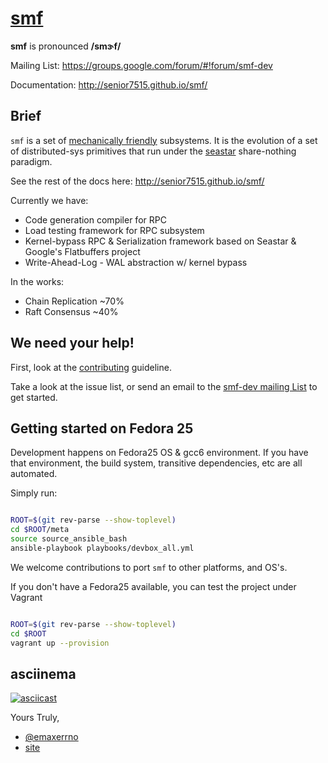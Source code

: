 # [smf](http://senior7515.github.io/smf/)

**smf** is pronounced **/smɝf/**

Mailing List:  https://groups.google.com/forum/#!forum/smf-dev

Documentation: http://senior7515.github.io/smf/

## Brief

`smf` is a set of
[mechanically friendly](https://groups.google.com/forum/#!forum/mechanical-sympathy)
subsystems. It is the evolution of a set of distributed-sys primitives
that run under the [seastar](http://www.seastar-project.org/)
share-nothing paradigm.

See the rest of the docs here: http://senior7515.github.io/smf/

Currently we have:

* Code generation compiler for RPC
* Load testing framework for RPC subsystem 
* Kernel-bypass RPC & Serialization framework based on Seastar & Google's Flatbuffers project
* Write-Ahead-Log - WAL abstraction w/ kernel bypass


In the works:

* Chain Replication ~70%
* Raft Consensus    ~40%


## We need your help!

First, look at the [contributing](CONTRIBUTING.md) guideline.

Take a look at the issue list, or send an email to the
[smf-dev mailing List](https://groups.google.com/forum/#!forum/smf-dev)
to get started. 

## Getting started on Fedora 25

Development happens on Fedora25 OS & gcc6 environment. If you have that
environment, the build system, transitive dependencies, etc are all automated.

Simply run:

```bash

ROOT=$(git rev-parse --show-toplevel)
cd $ROOT/meta
source source_ansible_bash
ansible-playbook playbooks/devbox_all.yml

```

We welcome contributions to port `smf` to other platforms, and OS's.

If you don't have a Fedora25 available, you can test the project under Vagrant

```bash

ROOT=$(git rev-parse --show-toplevel)
cd $ROOT
vagrant up --provision

```

## asciinema

[![asciicast](https://asciinema.org/a/1u2j8vg20813jxmgbky7liwxr.png)](https://asciinema.org/a/1u2j8vg20813jxmgbky7liwxr?autoplay=1&loop=1&speed=2)


Yours Truly,
* [@emaxerrno](https://twitter.com/emaxerrno)
* [site](http://alexgallego.org)
